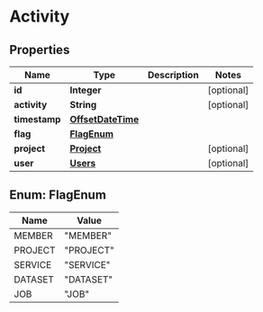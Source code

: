 # Activity

## Properties
Name | Type | Description | Notes
------------ | ------------- | ------------- | -------------
**id** | **Integer** |  |  [optional]
**activity** | **String** |  |  [optional]
**timestamp** | [**OffsetDateTime**](OffsetDateTime.md) |  | 
**flag** | [**FlagEnum**](#FlagEnum) |  | 
**project** | [**Project**](Project.md) |  |  [optional]
**user** | [**Users**](Users.md) |  |  [optional]

<a name="FlagEnum"></a>
## Enum: FlagEnum
Name | Value
---- | -----
MEMBER | &quot;MEMBER&quot;
PROJECT | &quot;PROJECT&quot;
SERVICE | &quot;SERVICE&quot;
DATASET | &quot;DATASET&quot;
JOB | &quot;JOB&quot;
